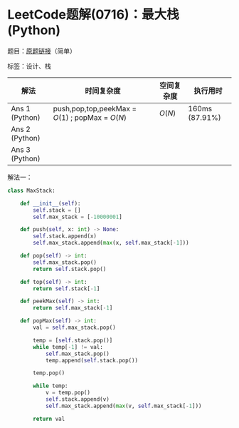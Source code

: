 # LeetCode题解(0716)：最大栈(Python)

题目：[原题链接](https://leetcode-cn.com/problems/max-stack/)（简单）

标签：设计、栈

| 解法           | 时间复杂度                                      | 空间复杂度 | 执行用时       |
| -------------- | ----------------------------------------------- | ---------- | -------------- |
| Ans 1 (Python) | push,pop,top,peekMax = $O(1)$ ; popMax = $O(N)$ | $O(N)$     | 160ms (87.91%) |
| Ans 2 (Python) |                                                 |            |                |
| Ans 3 (Python) |                                                 |            |                |

解法一：

```python
class MaxStack:

    def __init__(self):
        self.stack = []
        self.max_stack = [-10000001]

    def push(self, x: int) -> None:
        self.stack.append(x)
        self.max_stack.append(max(x, self.max_stack[-1]))

    def pop(self) -> int:
        self.max_stack.pop()
        return self.stack.pop()

    def top(self) -> int:
        return self.stack[-1]

    def peekMax(self) -> int:
        return self.max_stack[-1]

    def popMax(self) -> int:
        val = self.max_stack.pop()

        temp = [self.stack.pop()]
        while temp[-1] != val:
            self.max_stack.pop()
            temp.append(self.stack.pop())

        temp.pop()

        while temp:
            v = temp.pop()
            self.stack.append(v)
            self.max_stack.append(max(v, self.max_stack[-1]))

        return val
```